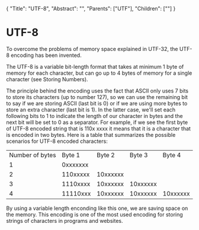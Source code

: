 {
    "Title": "UTF-8",
    "Abstract": "",
    "Parents": ["UTF"],
    "Children": [""]
}

# UTF-8

To overcome the problems of memory space explained in UTF-32, the UTF-8 encoding has been invented.

The UTF-8 is a variable bit-length format that takes at minimum 1 byte of memory for each character, but can go up to 4 bytes of memory for a single character (see Storing Numbers).

The principle behind the encoding uses the fact that ASCII only uses 7 bits to store its characters (up to number 127), so we can use the remaining bit to say if we are storing ASCII (last bit is 0) or if we are using more bytes to store an extra character (last bit is 1). In the latter case, we'll set each following bits to 1 to indicate the length of our character in bytes and the next bit will be set to 0 as a separator. For example, if we see the first byte of UTF-8 encoded string that is 110x xxxx it means that it is a character that is encoded in two bytes. Here is a table that summarizes the possible scenarios for UTF-8 encoded characters:

<table class="w3-table-all w3-hoverable">
	<tr class="w3-green">
		<td>Number of bytes</td>
		<td>Byte 1</td>
		<td>Byte 2</td>
		<td>Byte 3</td>
		<td>Byte 4</td>
	</tr>
	<tr class="w3-hover-green">
		<td>1</td>
		<td>0xxxxxxx</td>
		<td></td>
		<td></td>
		<td></td>
	</tr>
	<tr class="w3-hover-green">
		<td>2</td>
		<td>110xxxxx</td>
		<td>10xxxxxx</td>
		<td></td>
		<td></td>
	</tr>
	<tr class="w3-hover-green">
		<td>3</td>
		<td>1110xxxx</td>
		<td>10xxxxxx</td>
		<td>10xxxxxx</td>
		<td></td>
	</tr>
	<tr class="w3-hover-green">
		<td>4</td>
		<td>11110xxx</td>
		<td>10xxxxxx</td>
		<td>10xxxxxx</td>
		<td>10xxxxxx</td>
	</tr>
</table>

By using a variable length enconding like this one, we are saving space on the memory. This encoding is one of the most used encoding for storing strings of characters in programs and websites.
